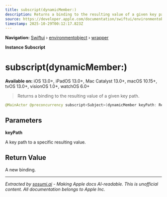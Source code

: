 ```yaml
---
title: subscript(dynamicMember:)
description: Returns a binding to the resulting value of a given key path.
source: https://developer.apple.com/documentation/swiftui/environmentobject/wrapper/subscript(dynamicmember:)
timestamp: 2025-10-29T00:12:17.823Z
---
```


**Navigation:** [Swiftui](/documentation/swiftui) › [environmentobject](/documentation/swiftui/environmentobject) › [wrapper](/documentation/swiftui/environmentobject/wrapper)

**Instance Subscript**

# subscript(dynamicMember:)

**Available on:** iOS 13.0+, iPadOS 13.0+, Mac Catalyst 13.0+, macOS 10.15+, tvOS 13.0+, visionOS 1.0+, watchOS 6.0+

> Returns a binding to the resulting value of a given key path.

```swift
@MainActor @preconcurrency subscript<Subject>(dynamicMember keyPath: ReferenceWritableKeyPath<ObjectType, Subject>) -> Binding<Subject> { get }
```

## Parameters

**keyPath**

A key path to a specific resulting value.



## Return Value

A new binding.

---

*Extracted by [sosumi.ai](https://sosumi.ai) - Making Apple docs AI-readable.*
*This is unofficial content. All documentation belongs to Apple Inc.*
